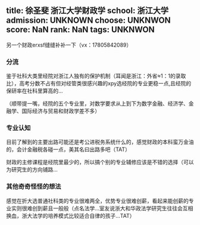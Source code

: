 title: 徐圣斐 浙江大学财政学
school: 浙江大学
admission: UNKNOWN
choose: UNKNWON
score: NaN
rank: NaN
tags: UNKNWON
---

另一个财政erxsf缝缝补补一下（vx：17805842089）

### 分流

鉴于社科大类里经院对浙江人独有的保护机制（耳闻是浙江：外省≈1：1的录取比），高考分数不占有但对经管类很感兴趣的xpy选经院的专业更稳一点,且经院的保研率在社科里算高的...

（顺带提一嘴，经院的五个专业里，对数学要求从上到下为数字金融、经济学、金融学、国际经济与贸易和财政学差不多）

### 专业认知

目前了解到的主要出路可能还是考公进税务系统什么的，感觉财政的本科蛮万金油的，会计金融税各碰一点，美其名曰出路多吧（TAT）

财政的主修课程是经院里最少的，所以搞个别的专业辅修应该是不错的选择（可以为研究生的方向铺路...

### 其他奇奇怪怪的想法

感觉在折大选普通社科类的专业很难两全，优势专业很难创薪，看起来能创薪的专业实则很难创到薪且一般般（点名法学...室友说浙大和华政法学研究生往往会互相换血，浙大法学的培养模式比较适合自律的孩子...TAT）

